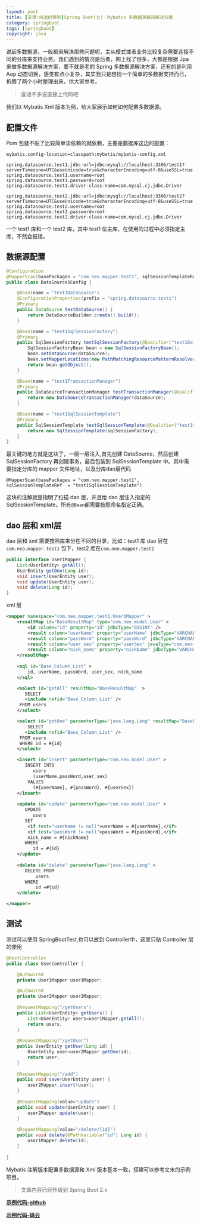 ```yaml
---
layout: post
title: [来源:纯洁的微笑]Spring Boot(七)：Mybatis 多数据源最简解决方案
category: springboot 
tags: [springboot]
copyright: java
---
```


说起多数据源，一般都来解决那些问题呢，主从模式或者业务比较复杂需要连接不同的分库来支持业务。我们遇到的情况是后者，网上找了很多，大都是根据 Jpa 来做多数据源解决方案，要不就是老的 Spring 多数据源解决方案，还有的是利用 Aop 动态切换，感觉有点小复杂，其实我只是想找一个简单的多数据支持而已，折腾了两个小时整理出来，供大家参考。

>废话不多说直接上代码吧

我们以 Mybatis Xml 版本为例，给大家展示如何如何配置多数据源。

## 配置文件

Pom 包就不贴了比较简单该依赖的就依赖，主要是数据库这边的配置：

``` properties
mybatis.config-location=classpath:mybatis/mybatis-config.xml

spring.datasource.test1.jdbc-url=jdbc:mysql://localhost:3306/test1?serverTimezone=UTC&useUnicode=true&characterEncoding=utf-8&useSSL=true
spring.datasource.test1.username=root
spring.datasource.test1.password=root
spring.datasource.test1.driver-class-name=com.mysql.cj.jdbc.Driver

spring.datasource.test2.jdbc-url=jdbc:mysql://localhost:3306/test2?serverTimezone=UTC&useUnicode=true&characterEncoding=utf-8&useSSL=true
spring.datasource.test2.username=root
spring.datasource.test2.password=root
spring.datasource.test2.driver-class-name=com.mysql.cj.jdbc.Driver
```

一个 test1 库和一个 test2 库，其中 test1 位主库，在使用的过程中必须指定主库，不然会报错。


## 数据源配置

``` java
@Configuration
@MapperScan(basePackages = "com.neo.mapper.test1", sqlSessionTemplateRef  = "test1SqlSessionTemplate")
public class DataSource1Config {

    @Bean(name = "test1DataSource")
    @ConfigurationProperties(prefix = "spring.datasource.test1")
    @Primary
    public DataSource testDataSource() {
        return DataSourceBuilder.create().build();
    }

    @Bean(name = "test1SqlSessionFactory")
    @Primary
    public SqlSessionFactory testSqlSessionFactory(@Qualifier("test1DataSource") DataSource dataSource) throws Exception {
        SqlSessionFactoryBean bean = new SqlSessionFactoryBean();
        bean.setDataSource(dataSource);
        bean.setMapperLocations(new PathMatchingResourcePatternResolver().getResources("classpath:mybatis/mapper/test1/*.xml"));
        return bean.getObject();
    }

    @Bean(name = "test1TransactionManager")
    @Primary
    public DataSourceTransactionManager testTransactionManager(@Qualifier("test1DataSource") DataSource dataSource) {
        return new DataSourceTransactionManager(dataSource);
    }

    @Bean(name = "test1SqlSessionTemplate")
    @Primary
    public SqlSessionTemplate testSqlSessionTemplate(@Qualifier("test1SqlSessionFactory") SqlSessionFactory sqlSessionFactory) throws Exception {
        return new SqlSessionTemplate(sqlSessionFactory);
    }
}
```

最关键的地方就是这块了，一层一层注入,首先创建 DataSource，然后创建 SqlSessionFactory 再创建事务，最后包装到 SqlSessionTemplate 中。其中需要指定分库的 mapper 文件地址，以及分库dao层代码

```
@MapperScan(basePackages = "com.neo.mapper.test1", sqlSessionTemplateRef  = "test1SqlSessionTemplate")
```

这块的注解就是指明了扫描 dao 层，并且给 dao 层注入指定的 SqlSessionTemplate。所有`@Bean`都需要按照命名指定正确。


## dao 层和 xml层

dao 层和 xml 需要按照库来分在不同的目录，比如：test1 库 dao 层在 `com.neo.mapper.test1` 包下，test2 库在`com.neo.mapper.test2`

``` java
public interface User1Mapper {
	List<UserEntity> getAll();
	UserEntity getOne(Long id);
	void insert(UserEntity user);
	void update(UserEntity user);
	void delete(Long id);
}
```

xml 层

``` xml
<mapper namespace="com.neo.mapper.test1.User1Mapper" >
    <resultMap id="BaseResultMap" type="com.neo.model.User" >
        <id column="id" property="id" jdbcType="BIGINT" />
        <result column="userName" property="userName" jdbcType="VARCHAR" />
        <result column="passWord" property="passWord" jdbcType="VARCHAR" />
        <result column="user_sex" property="userSex" javaType="com.neo.enums.UserSexEnum"/>
        <result column="nick_name" property="nickName" jdbcType="VARCHAR" />
    </resultMap>
    
    <sql id="Base_Column_List" >
        id, userName, passWord, user_sex, nick_name
    </sql>

    <select id="getAll" resultMap="BaseResultMap"  >
       SELECT 
       <include refid="Base_Column_List" />
     FROM users
    </select>

    <select id="getOne" parameterType="java.lang.Long" resultMap="BaseResultMap" >
        SELECT 
       <include refid="Base_Column_List" />
     FROM users
     WHERE id = #{id}
    </select>

    <insert id="insert" parameterType="com.neo.model.User" >
       INSERT INTO 
          users
          (userName,passWord,user_sex) 
        VALUES
          (#{userName}, #{passWord}, #{userSex})
    </insert>
    
    <update id="update" parameterType="com.neo.model.User" >
       UPDATE 
          users 
       SET 
        <if test="userName != null">userName = #{userName},</if>
        <if test="passWord != null">passWord = #{passWord},</if>
        nick_name = #{nickName}
       WHERE 
          id = #{id}
    </update>
    
    <delete id="delete" parameterType="java.lang.Long" >
       DELETE FROM
           users 
       WHERE 
           id =#{id}
    </delete>

</mapper>
```


## 测试

测试可以使用 SpringBootTest,也可以放到 Controller中，这里只贴 Controller 层的使用


``` java
@RestController
public class UserController {

    @Autowired
    private User1Mapper user1Mapper;

	@Autowired
	private User2Mapper user2Mapper;
	
	@RequestMapping("/getUsers")
	public List<UserEntity> getUsers() {
		List<UserEntity> users=user1Mapper.getAll();
		return users;
	}
	
    @RequestMapping("/getUser")
    public UserEntity getUser(Long id) {
    	UserEntity user=user2Mapper.getOne(id);
        return user;
    }
    
    @RequestMapping("/add")
    public void save(UserEntity user) {
        user2Mapper.insert(user);
    }
    
    @RequestMapping(value="update")
    public void update(UserEntity user) {
        user2Mapper.update(user);
    }
    
    @RequestMapping(value="/delete/{id}")
    public void delete(@PathVariable("id") Long id) {
        user1Mapper.delete(id);
    }
    
}
```

Mybatis 注解版本配置多数据源和 Xml 版本基本一致，搭建可以参考文末的示例项目。

> 文章内容已经升级到 Spring Boot 2.x 

**[示例代码-github](https://github.com/ityouknow/spring-boot-examples/tree/master/spring-boot-mybatis)**

**[示例代码-码云](https://gitee.com/ityouknow/spring-boot-examples/tree/master/spring-boot-mybatis)**
